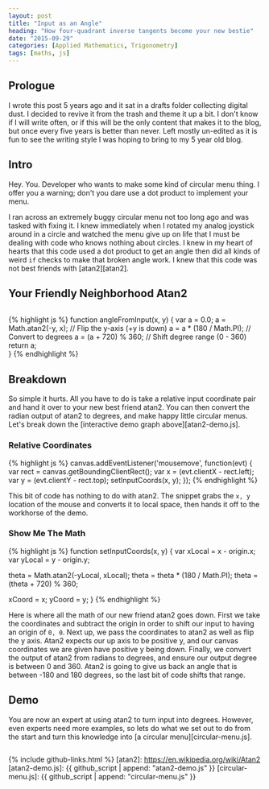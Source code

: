```yaml
---
layout: post
title: "Input as an Angle"
heading: "How four-quadrant inverse tangents become your new bestie"
date: "2015-09-29"
categories: [Applied Mathematics, Trigonometry]
tags: [maths, js]
---
```


## Prologue
I wrote this post 5 years ago and it sat in a drafts folder collecting digital dust. I decided to revive it from the trash and theme it up a bit. I don't know if I will write often, or if this will be the only content that makes it to the blog, but once every five years is better than never. Left mostly un-edited as it is fun to see the writing style I was hoping to bring to my 5 year old blog.

## Intro
Hey. You. Developer who wants to make some kind of circular menu thing. I offer you a warning; don't you dare use a dot product to implement your menu.

I ran across an extremely buggy circular menu not too long ago and was tasked with fixing it. I knew immediately when I rotated my analog joystick around in a circle and watched the menu give up on life that I must be dealing with code who knows nothing about circles. I knew in my heart of hearts that this code used a dot product to get an angle then did all kinds of weird `if` checks to make that broken angle work. I knew that this code was not best friends with [atan2][atan2].

## Your Friendly Neighborhood Atan2
<div id="atan2-demo-container">
<canvas id="atan2-demo" width="300" height="300" style="display: inline-block;"></canvas>
<script src="/scripts/2015-09-29-input-as-an-angle/atan2-demo.js"></script>
</div>

{% highlight js %}
function angleFromInput(x, y) {
  var a = 0.0;
  a = Math.atan2(-y, x);    // Flip the y-axis (+y is down)
  a = a * (180 / Math.PI);  // Convert to degrees
  a = (a + 720) % 360;      // Shift degree range (0 - 360)
  return a;    
}
{% endhighlight %}

## Breakdown
So simple it hurts. All you have to do is take a relative input coordinate pair and hand it over to your new best friend atan2. You can then convert the radian output of atan2 to degrees, and make happy little circular menus. Let's break down the [interactive demo graph above][atan2-demo.js].

### Relative Coordinates
{% highlight js %}
canvas.addEventListener('mousemove', function(evt) {
  var rect = canvas.getBoundingClientRect();
  var x = (evt.clientX - rect.left);
  var y = (evt.clientY - rect.top);
  setInputCoords(x, y);
});
{% endhighlight %}

This bit of code has nothing to do with atan2. The snippet grabs the `x, y` location of the mouse and converts it to local space, then hands it off to the workhorse of the demo.

### Show Me The Math
{% highlight js %}
function setInputCoords(x, y) {
  var xLocal = x - origin.x;
  var yLocal = y - origin.y;

  theta = Math.atan2(-yLocal, xLocal);
  theta = theta * (180 / Math.PI);
  theta = (theta + 720) % 360;

  xCoord = x; yCoord = y;
}
{% endhighlight %}

Here is where all the math of our new friend atan2 goes down. First we take the coordinates and subtract the origin in order to shift our input to having an origin of `0, 0`. Next up, we pass the coordinates to atan2 as well as flip the y axis. Atan2 expects our up axis to be positive y, and our canvas coordinates we are given have positive y being down. Finally, we convert the output of atan2 from radians to degrees, and ensure our output degree is between 0 and 360. Atan2 is going to give us back an angle that is between -180 and 180 degrees, so the last bit of code shifts that range.

## Demo
You are now an expert at using atan2 to turn input into degrees. However, even experts need more examples, so lets do what we set out to do from the start and turn this knowledge into [a circular menu][circular-menu.js].

<div id="circular-menu-container" class="flex-box-half" style="position: relative;">
<canvas id="circular-menu" width="300" height="300" style="display: inline-block;"></canvas>
<script src="/scripts/2015-09-29-input-as-an-angle/circular-menu.js"></script>
</div>

{% include github-links.html %}
[atan2]: https://en.wikipedia.org/wiki/Atan2
[atan2-demo.js]: {{ github_script | append: "atan2-demo.js" }}
[circular-menu.js]: {{ github_script | append: "circular-menu.js" }}
